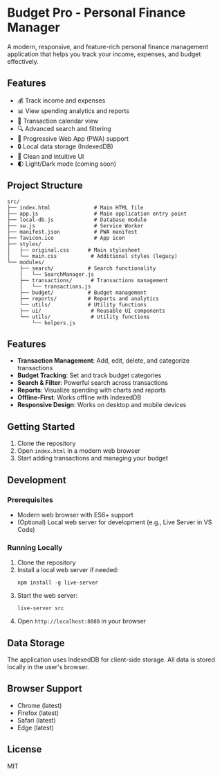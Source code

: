 # Budget Pro - Personal Finance Manager

A modern, responsive, and feature-rich personal finance management application that helps you track your income, expenses, and budget effectively.

## Features

- 💰 Track income and expenses
- 📊 View spending analytics and reports
- 📅 Transaction calendar view
- 🔍 Advanced search and filtering
- 📱 Progressive Web App (PWA) support
- 🔒 Local data storage (IndexedDB)
- 🎨 Clean and intuitive UI
- 🌓 Light/Dark mode (coming soon)

## Project Structure

```
src/
├── index.html              # Main HTML file
├── app.js                  # Main application entry point
├── local-db.js             # Database module
├── sw.js                   # Service Worker
├── manifest.json           # PWA manifest
├── favicon.ico             # App icon
├── styles/
│   ├── original.css      # Main stylesheet
│   └── main.css           # Additional styles (legacy)
└── modules/
    ├── search/           # Search functionality
    │   └── SearchManager.js
    ├── transactions/      # Transactions management
    │   └── transactions.js
    ├── budget/           # Budget management
    ├── reports/          # Reports and analytics
    └── utils/            # Utility functions
    ├── ui/                # Reusable UI components
    └── utils/             # Utility functions
        └── helpers.js
```

## Features

- **Transaction Management**: Add, edit, delete, and categorize transactions
- **Budget Tracking**: Set and track budget categories
- **Search & Filter**: Powerful search across transactions
- **Reports**: Visualize spending with charts and reports
- **Offline-First**: Works offline with IndexedDB
- **Responsive Design**: Works on desktop and mobile devices

## Getting Started

1. Clone the repository
2. Open `index.html` in a modern web browser
3. Start adding transactions and managing your budget

## Development

### Prerequisites

- Modern web browser with ES6+ support
- (Optional) Local web server for development (e.g., Live Server in VS Code)

### Running Locally

1. Clone the repository
2. Install a local web server if needed:
   ```
   npm install -g live-server
   ```
3. Start the web server:
   ```
   live-server src
   ```
4. Open `http://localhost:8080` in your browser

## Data Storage

The application uses IndexedDB for client-side storage. All data is stored locally in the user's browser.

## Browser Support

- Chrome (latest)
- Firefox (latest)
- Safari (latest)
- Edge (latest)

## License

MIT
